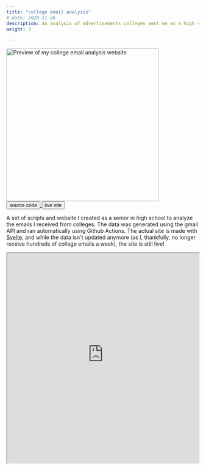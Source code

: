 ```yaml
---
title: "college email analysis"
# date: 2020-11-26
description: An analysis of advertisements colleges sent me as a high school senior.
weight: 3

---
```



<div class="image-wrapper">
<img src="/images/collegeemails.png" alt="Preview of my college email analysis website" height="400px" />
</div>


<div class="links">
<a class="fake-button" href="https://github.com/louismeunier/college-emails">
<button class="btn btn-info">source code</button>
</a>

<a class="fake-button" href="https://college-emails.louismeunier.net">
<button class="btn btn-info">live site</button>
</a>
</div>

A set of scripts and website I created as a senior in high school to analyze the emails I received from colleges. The data was generated using the gmail API and ran automatically using Github Actions. The actual site is made with <a class="in-text-link" href="https://svelte.dev/">Svelte</a>, and while the data isn't updated anymore (as I, thankfully, no longer receive hundreds of college emails a week), the site is still live!

<iframe class="website-preview" src="https://college-emails.louismeunier.net" width="100%" height="550px"></iframe>